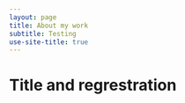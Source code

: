 ```yaml
---
layout: page
title: About my work
subtitle: Testing
use-site-title: true
---
```


# Title and regrestration 
